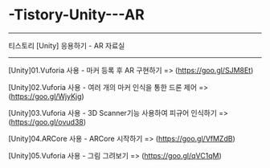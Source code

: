 # -Tistory-Unity---AR

-----------------------------------

티스토리 [Unity] 응용하기 - AR 자료실

-----------------------------------

[Unity]01.Vuforia 사용 - 마커 등록 후 AR 구현하기 => (https://goo.gl/SJM8Et)

[Unity]02.Vuforia 사용 - 여러 개의 마커 인식을 통한 드론 제어 => (https://goo.gl/WjyKjg)

[Unity]03.Vuforia 사용 - 3D Scanner기능 사용하여 피규어 인식하기 => (https://goo.gl/ovud38)

[Unity]04.ARCore 사용 - ARCore 시작하기 => (https://goo.gl/VfMZdB)

[Unity]05.Vuforia 사용 - 그림 그려보기 => (https://goo.gl/qVC1qM)
